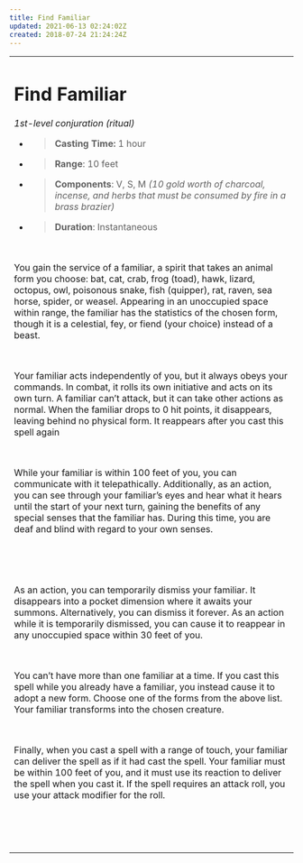 ```yaml
---
title: Find Familiar
updated: 2021-06-13 02:24:02Z
created: 2018-07-24 21:24:24Z
---
```


<table><tbody><tr class="odd"><td><h1 id="find-familiar"><strong>Find Familiar</strong></h1><p><em>1st-level conjuration (ritual)</em></p><ul><li><blockquote><p><strong>Casting Time:</strong> 1 hour</p></blockquote></li><li><blockquote><p><strong>Range</strong>: 10 feet</p></blockquote></li><li><blockquote><p><strong>Components</strong>: V, S, M <em>(10 gold worth of charcoal, incense, and herbs that must be consumed by fire in a brass brazier)</em></p></blockquote></li><li><blockquote><p><strong>Duration</strong>: Instantaneous</p></blockquote></li></ul><p> </p><p>You gain the service of a familiar, a spirit that takes an animal form you choose: bat, cat, crab, frog (toad), hawk, lizard, octopus, owl, poisonous snake, fish (quipper), rat, raven, sea horse, spider, or weasel. Appearing in an unoccupied space within range, the familiar has the statistics of the chosen form, though it is a celestial, fey, or fiend (your choice) instead of a beast.</p><p> </p><p>Your familiar acts independently of you, but it always obeys your commands. In combat, it rolls its own initiative and acts on its own turn. A familiar can’t attack, but it can take other actions as normal. When the familiar drops to 0 hit points, it disappears, leaving behind no physical form. It reappears after you cast this spell again</p><p> </p><p>While your familiar is within 100 feet of you, you can communicate with it telepathically. Additionally, as an action, you can see through your familiar’s eyes and hear what it hears until the start of your next turn, gaining the benefits of any special senses that the familiar has. During this time, you are deaf and blind with regard to your own senses.</p><p> </p><p> </p><p>As an action, you can temporarily dismiss your familiar. It disappears into a pocket dimension where it awaits your summons. Alternatively, you can dismiss it forever. As an action while it is temporarily dismissed, you can cause it to reappear in any unoccupied space within 30 feet of you.</p><p> </p><p>You can’t have more than one familiar at a time. If you cast this spell while you already have a familiar, you instead cause it to adopt a new form. Choose one of the forms from the above list. Your familiar transforms into the chosen creature.</p><p> </p><p>Finally, when you cast a spell with a range of touch, your familiar can deliver the spell as if it had cast the spell. Your familiar must be within 100 feet of you, and it must use its reaction to deliver the spell when you cast it. If the spell requires an attack roll, you use your attack modifier for the roll.</p><p> </p><p> </p></td></tr></tbody></table>